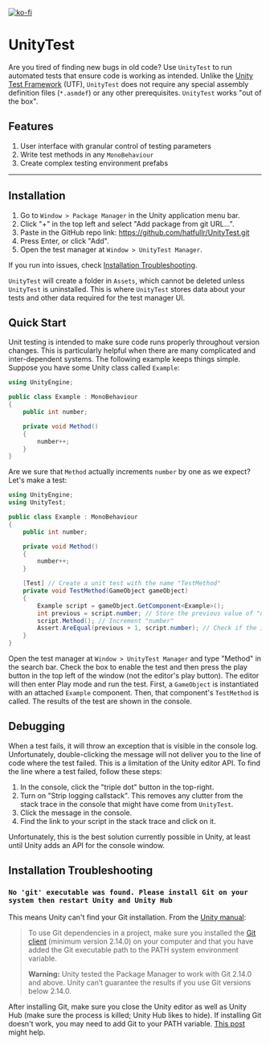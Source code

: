 [![ko-fi](https://ko-fi.com/img/githubbutton_sm.svg)](https://ko-fi.com/K3K415S8MR)

# UnityTest
Are you tired of finding new bugs in old code? Use `UnityTest` to run automated tests that ensure code is working as intended. Unlike the [Unity Test Framework](https://docs.unity3d.com/Packages/com.unity.test-framework@1.4/manual/index.html) (UTF), `UnityTest` does not require any special assembly definition files (`*.asmdef`) or any other prerequisites. `UnityTest` works "out of the box".

## Features
1. User interface with granular control of testing parameters
2. Write test methods in any `MonoBehaviour`
3. Create complex testing environment prefabs

----------------------------

## Installation
1. Go to `Window > Package Manager` in the Unity application menu bar.
2. Click "+" in the top left and select "Add package from git URL...".
3. Paste in the GitHub repo link: https://github.com/hatfullr/UnityTest.git
4. Press Enter, or click "Add".
5. Open the test manager at `Window > UnityTest Manager`.

If you run into issues, check [Installation Troubleshooting](#installation-troubleshooting).

`UnityTest` will create a folder in `Assets`, which cannot be deleted unless `UnityTest` is uninstalled. This is where `UnityTest` stores data about your tests and other data required for the test manager UI.

## Quick Start
Unit testing is intended to make sure code runs properly throughout version changes. This is particularly helpful when there are many complicated and inter-dependent systems. The following example keeps things simple. Suppose you have some Unity class called `Example`:
```C#
using UnityEngine;

public class Example : MonoBehaviour
{
    public int number;

    private void Method()
    {
        number++;
    }
}
```
Are we sure that `Method` actually increments `number` by one as we expect? Let's make a test:
```C#
using UnityEngine;
using UnityTest;

public class Example : MonoBehaviour
{
    public int number;

    private void Method()
    {
        number++;
    }

    [Test] // Create a unit test with the name "TestMethod"
    private void TestMethod(GameObject gameObject)
    {
        Example script = gameObject.GetComponent<Example>();
        int previous = script.number; // Store the previous value of "number"
        script.Method(); // Increment "number"
        Assert.AreEqual(previous + 1, script.number); // Check if the increment worked
    }
}
```
Open the test manager at `Window > UnityTest Manager` and type "Method" in the search bar. Check the box to enable the test and then press the play button in the top left of the window (not the editor's play button). The editor will then enter Play mode and run the test. First, a `GameObject` is instantiated with an attached `Example` component. Then, that component's `TestMethod` is called. The results of the test are shown in the console.

## Debugging
When a test fails, it will throw an exception that is visible in the console log. Unfortunately, double-clicking the message will not deliver you to the line of code where the test failed. This is a limitation of the Unity editor API. To find the line where a test failed, follow these steps:
1. In the console, click the "triple dot" button in the top-right.
2. Turn on "Strip logging callstack". This removes any clutter from the stack trace in the console that might have come from `UnityTest`.
3. Click the message in the console.
4. Find the link to your script in the stack trace and click on it.

Unfortunately, this is the best solution currently possible in Unity, at least until Unity adds an API for the console window.

## Installation Troubleshooting

###  `No 'git' executable was found. Please install Git on your system then restart Unity and Unity Hub`
This means Unity can't find your Git installation. From the [Unity manual](https://docs.unity3d.com/Manual/upm-git.html):

> To use Git dependencies in a project, make sure you installed the [Git client](https://git-scm.com/) (minimum version 2.14.0) on your computer and that you have added the Git executable path to the PATH system environment variable.
>
> **Warning:** Unity tested the Package Manager to work with Git 2.14.0 and above. Unity can’t guarantee the results if you use Git versions below 2.14.0.

After installing Git, make sure you close the Unity editor as well as Unity Hub (make sure the process is killed; Unity Hub likes to hide). If installing Git doesn't work, you may need to add Git to your PATH variable. [This post](https://discussions.unity.com/t/no-git-executable-was-found-please-install-git-on-your-system-and-restart-unity/755063/6) might help.
